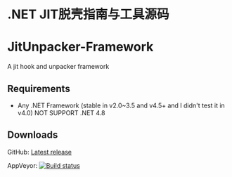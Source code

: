 # .NET JIT脱壳指南与工具源码
# JitUnpacker-Framework
A jit hook and unpacker framework

## Requirements
- Any .NET Framework (stable in v2.0~3.5 and v4.5+ and I didn't test it in v4.0) NOT SUPPORT .NET 4.8

## Downloads
GitHub: [Latest release](https://github.com/wwh1004/JitUnpacker-Framework/releases/latest/download/JitUnpacker.zip)

AppVeyor: [![Build status](https://ci.appveyor.com/api/projects/status/k4m6lkcmihkcinup?svg=true)](https://ci.appveyor.com/project/wwh1004/jitunpacker-framework)
